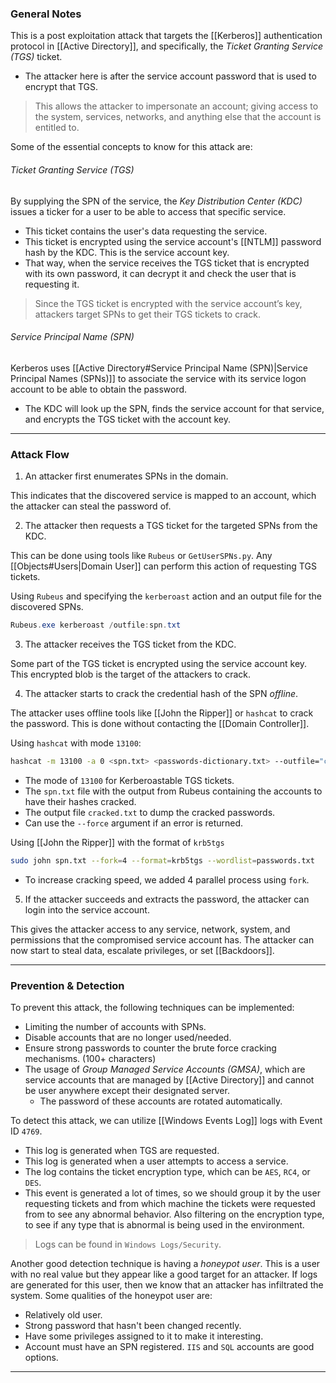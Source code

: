 ### General Notes

This is a post exploitation attack that targets the [[Kerberos]] authentication protocol in [[Active Directory]], and specifically, the *Ticket Granting Service (TGS)* ticket.
- The attacker here is after the service account password that is used to encrypt that TGS.

> This allows the attacker to impersonate an account; giving access to the system, services, networks, and anything else that the account is entitled to.

Some of the essential concepts to know for this attack are:

###### Ticket Granting Service (TGS)

By supplying the SPN of the service, the *Key Distribution Center (KDC)* issues a ticker for a user to be able to access that specific service.
- This ticket contains the user's data requesting the service.
- This ticket is encrypted using the service account's [[NTLM]] password hash by the KDC. This is the service account key.
- That way, when the service receives the TGS ticket that is encrypted with its own password, it can decrypt it and check the user that is requesting it.  

> Since the TGS ticket is encrypted with the service account’s key, attackers target SPNs to get their TGS tickets to crack.

###### Service Principal Name (SPN)

Kerberos uses [[Active Directory#Service Principal Name (SPN)|Service Principal Names (SPNs)]] to associate the service with its service logon account to be able to obtain the password.
- The KDC will look up the SPN, finds the service account for that service, and encrypts the TGS ticket with the account key.  

---
### Attack Flow

1. An attacker first enumerates SPNs in the domain.

This indicates that the discovered service is mapped to an account, which the attacker can steal the password of.

2. The attacker then requests a TGS ticket for the targeted SPNs from the KDC.

This can be done using tools like `Rubeus` or `GetUserSPNs.py`. Any [[Objects#Users|Domain User]] can perform this action of requesting TGS tickets.

Using `Rubeus` and specifying the `kerberoast` action and an output file for the discovered SPNs.
```powershell
Rubeus.exe kerberoast /outfile:spn.txt
```

3. The attacker receives the TGS ticket from the KDC.

Some part of the TGS ticket is encrypted using the service account key. This encrypted blob is the target of the attackers to crack.

4. The attacker starts to crack the credential hash of the SPN *offline*.

The attacker uses offline tools like [[John the Ripper]] or `hashcat` to crack the password. This is done without contacting the [[Domain Controller]].

Using `hashcat` with mode `13100`:
```bash
hashcat -m 13100 -a 0 <spn.txt> <passwords-dictionary.txt> --outfile="cracked.txt"
```
- The mode of `13100` for Kerberoastable TGS tickets.
- The `spn.txt` file with the output from Rubeus containing the accounts to have their hashes cracked.
- The output file `cracked.txt` to dump the cracked passwords.
- Can use the `--force` argument if an error is returned.

Using [[John the Ripper]] with the format of `krb5tgs`
```bash
sudo john spn.txt --fork=4 --format=krb5tgs --wordlist=passwords.txt
```
- To increase cracking speed, we added 4 parallel process using `fork`.

5. If the attacker succeeds and extracts the password, the attacker can login into the service account.

This gives the attacker access to any service, network, system, and permissions that the compromised service account has. The attacker can now start to steal data, escalate privileges, or set [[Backdoors]].

---
### Prevention & Detection

To prevent this attack, the following techniques can be implemented:
- Limiting the number of accounts with SPNs.
- Disable accounts that are no longer used/needed.
- Ensure strong passwords to counter the brute force cracking mechanisms. (100+ characters)
- The usage of *Group Managed Service Accounts (GMSA)*, which are service accounts that are managed by [[Active Directory]] and cannot be user anywhere except their designated server.
	- The password of these accounts are rotated automatically.


To detect this attack, we can utilize [[Windows Events Log]] logs with Event ID `4769`.
- This log is generated when TGS are requested.
- This log is generated when a user attempts to access a service.
- The log contains the ticket encryption type, which can be `AES`, `RC4`, or `DES`.
- This event is generated a lot of times, so we should group it by the user requesting tickets and from which machine the tickets were requested from to see any abnormal behavior. Also filtering on the encryption type, to see if any type that is abnormal is being used in the environment.

> Logs can be found in `Windows Logs/Security`.

Another good detection technique is having a *honeypot user*. This is a user with no real value but they appear like a good target for an attacker. If logs are generated for this user, then we know that an attacker has infiltrated the system. Some qualities of the honeypot user are:
- Relatively old user.
- Strong password that hasn't been changed recently.
- Have some privileges assigned to it to make it interesting.
- Account must have an SPN registered. `IIS` and `SQL` accounts are good options.

---
